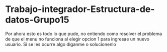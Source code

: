 # Trabajo-integrador-Estructura-de-datos-Grupo15

Por ahora esto es todo lo que pude, no entiendo como resolver el problema de que el menu no funciona al elegir opcion 1 para ingresae un nuevo usuario. Si se les ocurre algo diganme o solucionenlo